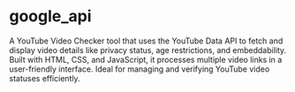 # google_api
A YouTube Video Checker tool that uses the YouTube Data API to fetch and display video details like privacy status, age restrictions, and embeddability. Built with HTML, CSS, and JavaScript, it processes multiple video links in a user-friendly interface. Ideal for managing and verifying YouTube video statuses efficiently.
